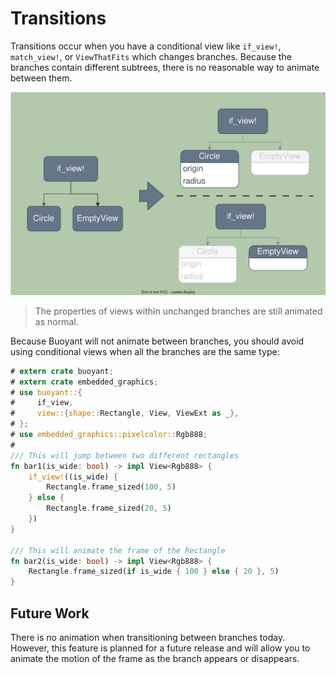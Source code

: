 # Transitions

Transitions occur when you have a conditional view like `if_view!`, `match_view!`, or
`ViewThatFits` which changes branches. Because the branches contain different subtrees,
there is no reasonable way to animate between them.

![Transition](./images/transition.svg)

> The properties of views within unchanged branches are still animated as normal.

Because Buoyant will not animate between branches, you should avoid using conditional
views when all the branches are the same type:

```rust
# extern crate buoyant;
# extern crate embedded_graphics;
# use buoyant::{
#     if_view,
#     view::{shape::Rectangle, View, ViewExt as _},
# };
# use embedded_graphics::pixelcolor::Rgb888;
# 
/// This will jump between two different rectangles
fn bar1(is_wide: bool) -> impl View<Rgb888> {
    if_view!((is_wide) {
        Rectangle.frame_sized(100, 5)
    } else {
        Rectangle.frame_sized(20, 5)
    })
}

/// This will animate the frame of the Rectangle
fn bar2(is_wide: bool) -> impl View<Rgb888> {
    Rectangle.frame_sized(if is_wide { 100 } else { 20 }, 5)
}
```

## Future Work

There is no animation when transitioning between branches today. However, this feature
is planned for a future release and will allow you to animate the motion of the frame
as the branch appears or disappears.

